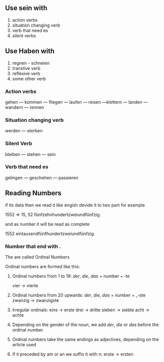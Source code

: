 
## Use sein with
1. action verbs
2. situation changing verb
3. verb that need es
4. silent verbs
## Use Haben with
1. regnen - schneien
2. transtive verb
3. reflexive verb
4. some other verb

### Action verbs 
gehen — kommen — fliegen — laufen — reisen —klettern — landen — wandern — rennen

### Situation changing verb
werden — sterben

### Silent Verb
bleiben — stehen — sein 

### Verb that need es
gelingen — geschehen — passieren



## Reading Numbers

if its data then we read it like engish  devide it to two part for example

1552 => 15, 52  fünfzehnhundertzweiundfünfzig.

and as number it will be read as complete 

1552  eintausendfünfhundertzweiundfünfzig.


### Number that end with .
The are called Ordinal Numbers

Ordinal numbers are formed like this:

1. Ordinal numbers from 1 to 19: _der_, _die_, _das_ + number + _‑te_

	vier → vierte

2. Ordinal numbers from 20 upwards: _der_, _die_, _das_ + number + _‑ste
	zwanzig →  zwanzigste 
	
3. Irregular ordinals:
	eins → erste
	drei → dritte 
	sieben → siebte 
	acht → achte 
	
4. Depending on the gender of the noun, we add _der_, _die_ or _das_ before the ordinal number.
5. Ordinal numbers take the same endings as adjectives, depending on the article used
6.  If it preceded by am or an we suffix it with n:  erste -> ersten